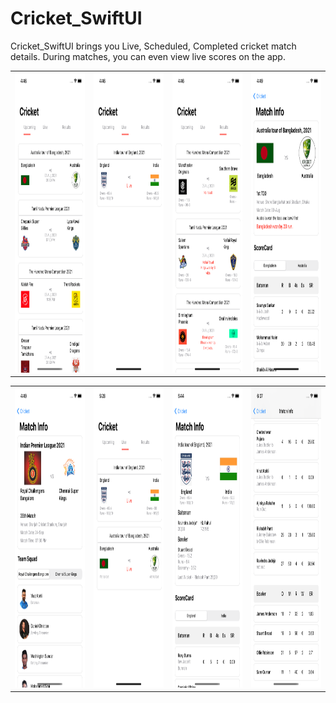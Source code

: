 # Cricket_SwiftUI
Cricket_SwiftUI brings you Live, Scheduled, Completed cricket match details. During matches, you can even view live scores on the app.
<table>
  <tr>
    <td><img src="Cricket_SwiftUI/Screenshot/1.png" width=240 height=480></td>
    <td><img src="Cricket_SwiftUI/Screenshot/2.png" width=240 height=480></td>
    <td><img src="Cricket_SwiftUI/Screenshot/3.png" width=240 height=480></td>
    <td><img src="Cricket_SwiftUI/Screenshot/4.png" width=240 height=480></td>
  </tr>
 </table>
 
 <table>
  <tr>
    <td><img src="Cricket_SwiftUI/Screenshot/5.png" width=240 height=480></td>
    <td><img src="Cricket_SwiftUI/Screenshot/6.png" width=240 height=480></td>
    <td><img src="Cricket_SwiftUI/Screenshot/7.png" width=240 height=480></td>
    <td><img src="Cricket_SwiftUI/Screenshot/8.png" width=240 height=480></td>
  </tr>
 </table>
